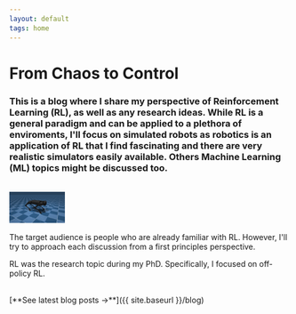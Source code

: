 ```yaml
---
layout: default
tags: home
---
```


# From Chaos to Control

### This is a blog where I share my perspective of Reinforcement Learning (RL), as well as any research ideas. While RL is a general paradigm and can be applied to a plethora of enviroments, I'll focus on simulated robots as robotics is an application of RL that I find fascinating and there are very realistic simulators easily available. Others Machine Learning (ML) topics might be discussed too.
<br>

<img src="images/go1/go1.png" alt="Sample Image" width="100" />

The target audience is people who are already familiar with RL. However, I'll try to approach each discussion from a first principles perspective. 
<br>

RL was the research topic during my PhD. Specifically, I focused on off-policy RL.

<br>
[**See latest blog posts →**]({{ site.baseurl }}/blog)
